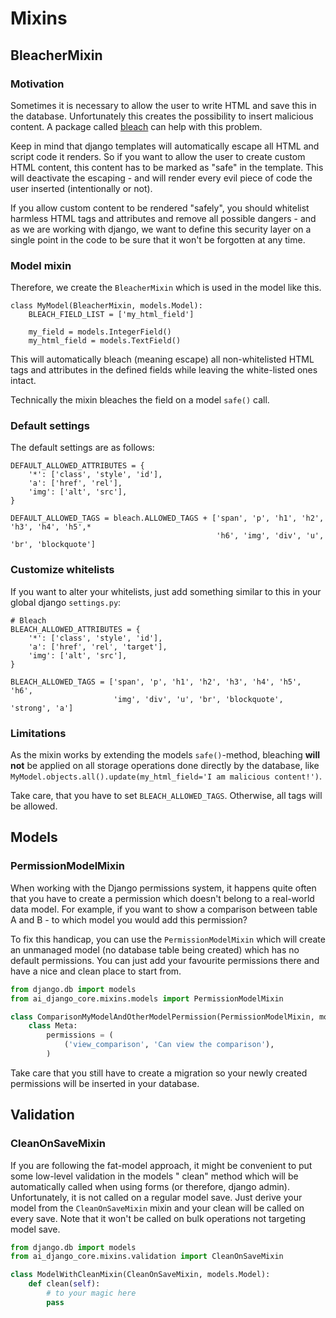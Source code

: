 # Mixins

## BleacherMixin

### Motivation

Sometimes it is necessary to allow the user to write HTML and save this in the database. Unfortunately this creates the
possibility to insert malicious content. A package called [bleach](https://pypi.org/project/bleach) can help with this
problem.

Keep in mind that django templates will automatically escape all HTML and script code it renders. So if you want to
allow the user to create custom HTML content, this content has to be marked as "safe" in the template. This will
deactivate the escaping - and will render every evil piece of code the user inserted (intentionally or not).

If you allow custom content to be rendered "safely", you should whitelist harmless HTML tags and attributes and remove
all possible dangers - and as we are working with django, we want to define this security layer on a single point in the
code to be sure that it won't be forgotten at any time.

### Model mixin

Therefore, we create the `BleacherMixin` which is used in the model like this.

```
class MyModel(BleacherMixin, models.Model):
    BLEACH_FIELD_LIST = ['my_html_field']

    my_field = models.IntegerField()
    my_html_field = models.TextField()
```

This will automatically bleach (meaning escape) all non-whitelisted HTML tags and attributes in the defined fields while
leaving the white-listed ones intact.

Technically the mixin bleaches the field on a model `safe()` call.

### Default settings

The default settings are as follows:

```
DEFAULT_ALLOWED_ATTRIBUTES = {
    '*': ['class', 'style', 'id'],
    'a': ['href', 'rel'],
    'img': ['alt', 'src'],
}

DEFAULT_ALLOWED_TAGS = bleach.ALLOWED_TAGS + ['span', 'p', 'h1', 'h2', 'h3', 'h4', 'h5',*
                                              'h6', 'img', 'div', 'u', 'br', 'blockquote']
```

### Customize whitelists

If you want to alter your whitelists, just add something similar to this in your global django `settings.py`:

```
# Bleach
BLEACH_ALLOWED_ATTRIBUTES = {
    '*': ['class', 'style', 'id'],
    'a': ['href', 'rel', 'target'],
    'img': ['alt', 'src'],
}

BLEACH_ALLOWED_TAGS = ['span', 'p', 'h1', 'h2', 'h3', 'h4', 'h5', 'h6',
                       'img', 'div', 'u', 'br', 'blockquote', 'strong', 'a']

```

### Limitations

As the mixin works by extending the models `safe()`-method, bleaching **will not** be applied on all storage operations
done directly by the database, like `MyModel.objects.all().update(my_html_field='I am malicious content!')`.

Take care, that you have to set `BLEACH_ALLOWED_TAGS`. Otherwise, all tags will be allowed.

## Models

### PermissionModelMixin

When working with the Django permissions system, it happens quite often that you have to create a permission which
doesn't belong to a real-world data model. For example, if you want to show a comparison between table A and B - to
which model you would add this permission?

To fix this handicap, you can use the `PermissionModelMixin` which will create an unmanaged model (no database table
being created) which has no default permissions. You can just add your favourite permissions there and have a nice and
clean place to start from.

````python
from django.db import models
from ai_django_core.mixins.models import PermissionModelMixin

class ComparisonMyModelAndOtherModelPermission(PermissionModelMixin, models.Model):
    class Meta:
        permissions = (
            ('view_comparison', 'Can view the comparison'),
        )
````

Take care that you still have to create a migration so your newly created permissions will be inserted in your database.

## Validation

### CleanOnSaveMixin

If you are following the fat-model approach, it might be convenient to put some low-level validation in the models "
clean" method which will be automatically called when using forms (or therefore, django admin). Unfortunately, it is not
called on a regular model save. Just derive your model from the `CleanOnSaveMixin` mixin and your clean will be called
on every save. Note that it won't be called on bulk operations not targeting model save.

````python
from django.db import models
from ai_django_core.mixins.validation import CleanOnSaveMixin

class ModelWithCleanMixin(CleanOnSaveMixin, models.Model):
    def clean(self):
        # to your magic here
        pass
````
